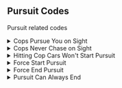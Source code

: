 ## Pursuit Codes

Pursuit related codes

<details>
<summary>Cops Pursue You on Sight</summary>

Cops will always start a pursuit when they see you, even if your heat level is low

```powerpc
04039010 38A00004
```
</details>

<details>
<summary>Cops Never Chase on Sight</summary>

Cops will never start a pursuit when seeing you, even if your heat level is high

```powerpc
04039010 38A00000
```
</details>

<details>
<summary>Hitting Cop Cars Won't Start Pursuit</summary>

Hitting cop cars will not start a pursuit

```powerpc
0431F9E8 38600001
```
</details>

<details>
<summary>Force Start Pursuit</summary>

Forces pursuit to start. This code is included in "Cops Consecutively Spawn Behind You" when it's enabled by button activator.
Press Classic Controller D-Pad Up and L to instantly start a pursuit. If you want to make it always enabled, just use this code: 04014840 48000028. 
If you want to change the controller or button, read the "Button Activator.txt" file inside of the Code Pack RAR

```powerpc
04014840 880300B0
28642A1A DFFE2001
04014840 48000028
E0000000 00000000
```
</details>

<details>
<summary>Force End Pursuit</summary>

Forces pursuit to end. 
Press Classic Controller D-Pad Down and L while in a pursuit to instantly end it. If you want to make it always enabled, just use this code: 04050934 38600001. 
If you want to change the controller or button, read the "Button Activator.txt" file inside of the Code Pack RAR

```powerpc
04050934 38600000
28642A1A 9FFF6000
04050934 38600001
E0000000 00000000
```
</details>

<details>
<summary>Pursuit Can Always End</summary>

Allow pursuits to always end, even if the event/mode has a escape condition (example: Avoid 7 Spikes then Evade) or in specific pursuit scenarios. You can change the last byte to 01 if you want a pursuit to last forever

```hex
0070BB59 00000000
```
</details>